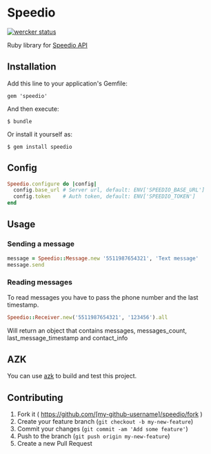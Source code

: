 # Speedio

[![wercker status](https://app.wercker.com/status/72076931d2d2582cb730b64b721e9405/s/master "wercker status")](https://app.wercker.com/project/bykey/72076931d2d2582cb730b64b721e9405)

Ruby library for [Speedio API](http://www.speedio.com.br)

## Installation

Add this line to your application's Gemfile:

    gem 'speedio'

And then execute:

    $ bundle

Or install it yourself as:

    $ gem install speedio

## Config

```ruby
Speedio.configure do |config|
  config.base_url # Server url, default: ENV['SPEEDIO_BASE_URL']
  config.token    # Auth token, default: ENV['SPEEDIO_TOKEN']
end
```

## Usage

### Sending a message

```ruby
message = Speedio::Message.new '5511987654321', 'Text message'
message.send
```

### Reading messages

To read messages you have to pass the phone number and the last timestamp.

```ruby
Speedio::Receiver.new('5511987654321', '123456').all
```

Will return an object that contains messages, messages_count, last_message_timestamp and contact_info

## AZK

You can use [azk](http://azk.io) to build and test this project.

## Contributing

1. Fork it ( https://github.com/[my-github-username]/speedio/fork )
2. Create your feature branch (`git checkout -b my-new-feature`)
3. Commit your changes (`git commit -am 'Add some feature'`)
4. Push to the branch (`git push origin my-new-feature`)
5. Create a new Pull Request
